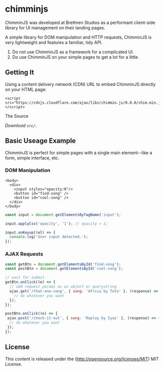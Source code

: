 # chimminjs #

ChimminJS was developed at Brethren Studios as a performant client-side library for UI management on their landing pages.

A simple library for DOM manipulation and HTTP requests, ChimminJS is very lightweight and features a familiar, tidy API.

1. Do not use ChimminJS as a framework for a complicated UI.
2. Do use ChimminJS on your simple pages to get a lot for a little.

## Getting It ##

Using a content delivery network (CDN) URL to embed ChimminJS directly on your HTML page:

```
<script src="https://cdnjs.cloudflare.com/ajax/libs/chimmin.js/0.0.0/chim.min.js"></script>
```

The Source

*Download `src/`.*



## Basic Useage Example ##

ChimminJS is perfect for simple pages with a single main element--like a form, simple interface, etc.

### DOM Manipulation ###
```
<body>
  <div>
    <input styles="opacity:0"/>
    <button id="find-song" />
    <button id="cool-song" />
  </div>
</body>
```

```javascript
const input = document.getElementsByTagName('input');

input.applyCss('opacity', '1'); // opacity = 1;

input.onKeyup((el) => {
  console.log('User input detected.');
});
```

### AJAX Requests ###
```javascript
const getBtn = document.getElementsById('find-song');
const postBtn = document.getElementsById('cool-song');

// wait for submit
getBtn.onClick((e) => {
  // add request params as an object or querystring
  ajax.get('/that-one-song', { song: 'Africa by Toto' }, (response) => {
    // do whatever you want
  });
});

postBtn.onClick((e) => {
 ajax.post('/check-it-out', { song: 'Replay by Iyaz' }, (response) => {
  // do whatever you want
 });
});
```

## License ##
This content is released under the (http://opensource.org/licenses/MIT) MIT License.

